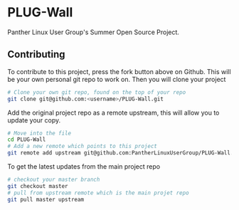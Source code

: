 PLUG-Wall
=========

Panther Linux User Group's Summer Open Source Project. 

Contributing
------------
To contribute to this project, press the fork button above on Github. This will be your own personal git repo to work on. 
Then you will clone your project
```bash
# Clone your own git repo, found on the top of your repo
git clone git@github.com:<username>/PLUG-Wall.git
```
Add the original project repo as a remote upstream, this will allow you to update your copy.
```bash
# Move into the file
cd PLUG-Wall
# Add a new remote which points to this project
git remote add upstream git@github.com:PantherLinuxUserGroup/PLUG-Wall.git
```
To get the latest updates from the main project repo
```bash
# checkout your master branch
git checkout master
# pull from upstream remote which is the main projet repo
git pull master upstream
```
